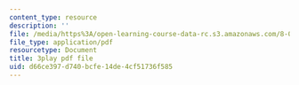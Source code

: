 ```yaml
---
content_type: resource
description: ''
file: /media/https%3A/open-learning-course-data-rc.s3.amazonaws.com/8-06-quantum-physics-iii-spring-2018/d66ce397d740bcfe14de4cf51736f585_2N0OXAiX-BM.pdf
file_type: application/pdf
resourcetype: Document
title: 3play pdf file
uid: d66ce397-d740-bcfe-14de-4cf51736f585
---
```

